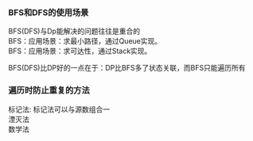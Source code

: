 ###  BFS和DFS的使用场景  
  BFS(DFS)与Dp能解决的问题往往是重合的  
  BFS：应用场景：求最小路径，通过Queue实现。  
  BFS：应用场景：求可达性，通过Stack实现。  
    
  BFS(DFS)比DP好的一点在于：DP比BFS多了状态关联，而BFS只能遍历所有  
  
### 遍历时防止重复的方法  
标记法:  标记法可以与源数组合一  
湮灭法  
数学法  
  
  
